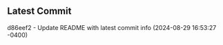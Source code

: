 
## Latest Commit
d86eef2 - Update README with latest commit info (2024-08-29 16:53:27 -0400) <Yunxi-Zhou>
